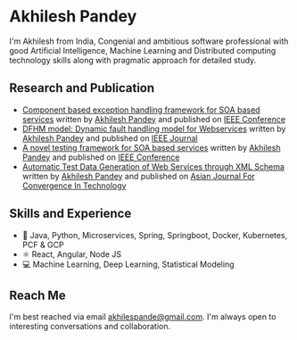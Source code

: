 <!--
### Hi, I am Akhilesh 👋

-->
<!--**akhilespande/akhilespande** is a ✨ _special_ ✨ repository because its `README.md` (this file) appears on your GitHub profile.

Here are some ideas to get you started:

- 🔭 I’m currently working on ...
- 🌱 I’m currently learning ...
- 👯 I’m looking to collaborate on ...
- 🤔 I’m looking for help with ...
- 💬 Ask me about ...
- 📫 How to reach me: ...
- 😄 Pronouns: ...
- ⚡ Fun fact: ...


- 💬 Congenial and ambitious software professional with good Artificial Intelligence and Distributed computing technology skills along with pragmatic approach for detailed study. 

- 🔭 I’m currently working on Microservices ,Java , Python , Spring , Spring Cloud, Springboot , Docker , Kubernetes & GCP

-->

# Akhilesh Pandey
I'm Akhilesh from India, Congenial and ambitious software professional with good Artificial Intelligence, Machine Learning and Distributed computing technology skills along with pragmatic approach for detailed study.

## Research and Publication
* [Component based exception handling framework for SOA based services](https://ieeexplore.ieee.org/abstract/document/6963118) written by [Akhilesh Pandey](https://scholar.google.com/citations?user=SkXHwFMAAAAJ&hl=en) and published on [IEEE Conference](https://ieeexplore.ieee.org/abstract/document/6963118)
* [DFHM model: Dynamic fault handling model for Webservices](https://ieeexplore.ieee.org/abstract/document/6963110) written by [Akhilesh Pandey](https://scholar.google.com/citations?user=SkXHwFMAAAAJ&hl=en) and published on [IEEE Journal](https://ieeexplore.ieee.org/abstract/document/6963110)
* [A novel testing framework for SOA based services](https://ieeexplore.ieee.org/abstract/document/7092142) written by [Akhilesh Pandey](https://scholar.google.com/citations?user=SkXHwFMAAAAJ&hl=en) and published on [IEEE Conference](https://ieeexplore.ieee.org/abstract/document/7092142)
* [Automatic Test Data Generation of Web Services through XML Schema](https://asianssr.org/index.php/ajct/article/view/90) written by [Akhilesh Pandey](https://scholar.google.com/citations?user=SkXHwFMAAAAJ&hl=en) and published on [Asian Journal For Convergence In Technology](https://asianssr.org/index.php/ajct/article/view/90)


## Skills and Experience
* 📱 Java, Python, Microservices, Spring, Springboot, Docker, Kubernetes, PCF & GCP
* ⚛ React, Angular, Node JS
* 💻 Machine Learning, Deep Learning, Statistical Modeling

## Reach Me
I'm best reached via email akhilespande@gmail.com. I'm always open to interesting conversations and collaboration.
